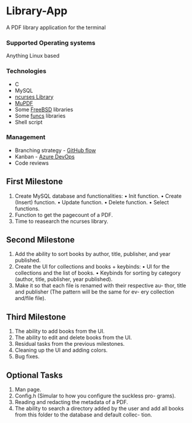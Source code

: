 # Library-App
A PDF library application for the terminal

### Supported Operating systems
Anything Linux based

### Technologies
* C
* MySQL
* [ncurses Library](https://invisible-island.net/ncurses/)
* [MuPDF](https://mupdf.com/downloads/index.html)
* Some [FreeBSD](https://www.freebsd.org/) libraries
* Some [funcs](https://www.funcstechnology.com/) libraries
* Shell script

### Management
* Branching strategy - [GitHub flow](https://githubflow.github.io/)
* Kanban - [Azure DevOps](https://dev.azure.com)
* Code reviews

## First Milestone
1. Create MySQL database and functionalities:
• Init function.
• Create (Insert) function.
• Update function.
• Delete function.
• Select functions.
2. Function to get the pagecount of a PDF.
3. Time to reasearch the ncurses library.

## Second Milestone
1. Add the ability to sort books by author, title, publisher, and
year published.
2. Create the UI for collections and books + keybinds:
• UI for the collections and the list of books.
• Keybinds for sorting by category (author, title, publisher,
year published).
3. Make it so that each file is renamed with their respective au-
thor, title and publisher (The pattern will be the same for ev-
ery collection and/file file).

## Third Milestone
1. The ability to add books from the UI.
2. The ability to edit and delete books from the UI.
3. Residual tasks from the previous milestones.
4. Cleaning up the UI and adding colors.
5. Bug fixes.

## Optional Tasks
1. Man page.
2. Config.h (Simular to how you configure the suckless pro-
grams).
3. Reading and redacting the metadata of a PDF.
4. The ability to search a directory added by the user and add
all books from this folder to the database and default collec-
tion.
